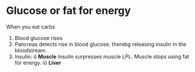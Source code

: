 # Glucose or fat for energy

When you eat carbs

1. Blood glucose rises
2. Pancreas detects rise in blood glucose, therebg releasing insulin in the bloodstream.
3. Insulin:
   i) **Muscle** Insulin surpresses muscle LPL. Muscle stops using fat for energy.
   ii) **Liver** 
